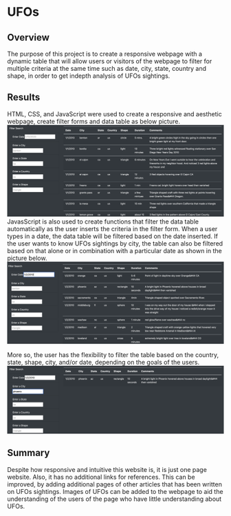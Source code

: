 # UFOs
## Overview
The purpose of this project is to create a responsive webpage with a dynamic table that will allow users or visitors of the webpage to filter for multiple criteria at the same time such as date, city, state, country and shape, in order to get indepth analysis of UFOs sightings.
## Results
HTML, CSS, and JavaScript were used to create a responsive and aesthetic webpage, create filter forms and data table as below picture.
![ufo_sighting1.png](ufo_sighting1.png)
JavasScript is also used to create functions that filter the data table automatically as the user inserts the criteria in the filter form.
When a user types in a date, the data table will be filtered based on the date inserted.
If the user wants to know UFOs sightings by city, the table can also be filtered based on that alone or in combination with a particular date as shown in the picture below.
![ufo_sighting2.png](ufo_sighting2.png)

More so, the user has the flexibility to filter the table based on the country, state, shape, city, and/or date, depending on the goals of the users.
![ufo_sighting3.png](ufo_sighting3.png)
## Summary
Despite how responsive and intuitive this website is, it is just one page website. Also, it has no additional links for references.
This can be improved, by adding additional pages of other articles that has been written on UFOs sightings. 
Images of UFOs can be added to the webpage to aid the understanding of the users of the page who have little understanding about UFOs.

